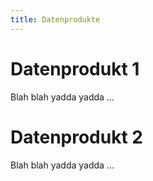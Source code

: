 ```yaml
---
title: Datenprodukte
---
```


# Datenprodukt 1

Blah blah yadda yadda ...

# Datenprodukt 2

Blah blah yadda yadda ...
